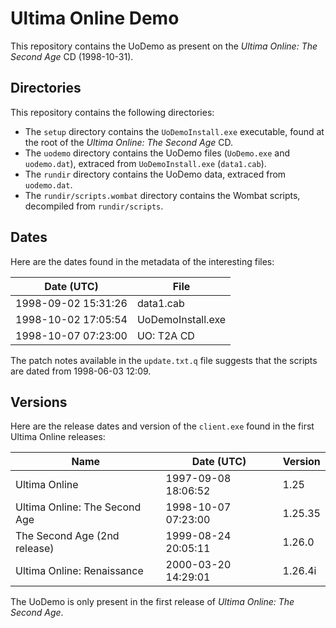 Ultima Online Demo
==================

This repository contains the UoDemo as present on the *Ultima Online: The Second Age* CD (1998-10-31).

Directories
-----------

This repository contains the following directories:

 - The `setup` directory contains the `UoDemoInstall.exe` executable, found at the root of the *Ultima Online: The Second Age* CD.
 - The `uodemo` directory contains the UoDemo files (`UoDemo.exe` and `uodemo.dat`), extraced from `UoDemoInstall.exe` (`data1.cab`).
 - The `rundir` directory contains the UoDemo data, extraced from `uodemo.dat`.
 - The `rundir/scripts.wombat` directory contains the Wombat scripts, decompiled from `rundir/scripts`.

Dates
-----

Here are the dates found in the metadata of the interesting files:

| Date (UTC)          | File              |
| ------------------- | ----------------- |
| 1998-09-02 15:31:26 | data1.cab         |
| 1998-10-02 17:05:54 | UoDemoInstall.exe |
| 1998-10-07 07:23:00 | UO: T2A CD        |

The patch notes available in the `update.txt.q` file suggests that the scripts are dated from 1998-06-03 12:09.

Versions
--------

Here are the release dates and version of the `client.exe` found in the first Ultima Online releases:

| Name                          | Date (UTC)          | Version |
| ----------------------------- | ------------------- | ------- |
| Ultima Online                 | 1997-09-08 18:06:52 | 1.25    |
| Ultima Online: The Second Age | 1998-10-07 07:23:00 | 1.25.35 |
| The Second Age (2nd release)  | 1999-08-24 20:05:11 | 1.26.0  |
| Ultima Online: Renaissance    | 2000-03-20 14:29:01 | 1.26.4i |

The UoDemo is only present in the first release of *Ultima Online: The Second Age*.
